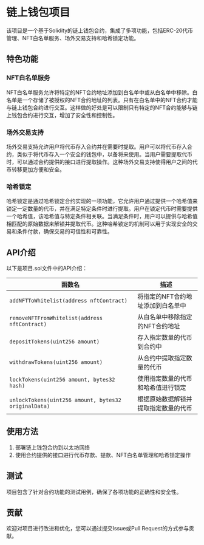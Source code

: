 # 链上钱包项目

该项目是一个基于Solidity的链上钱包合约，集成了多项功能，包括ERC-20代币管理、NFT白名单服务、场外交易支持和哈希锁定功能。

## 特色功能

### NFT白名单服务

NFT白名单服务允许将特定的NFT合约地址添加到白名单中或从白名单中移除。白名单是一个存储了被授权的NFT合约地址的列表。只有在白名单中的NFT合约才能与链上钱包合约进行交互。这样做的好处是可以限制只有特定的NFT合约能够与链上钱包合约进行交互，增加了安全性和控制性。

### 场外交易支持

场外交易支持允许用户将代币存入合约并在需要时提取。用户可以将代币存入合约，类似于将代币存入一个安全的钱包中，以备将来使用。当用户需要提取代币时，可以通过合约提供的接口进行提取操作。这种场外交易支持使得用户之间的代币转移更加方便和安全。

### 哈希锁定

哈希锁定是通过哈希锁定合约实现的一项功能，它允许用户通过提供一个哈希值来锁定一定数量的代币，并在满足特定条件时进行提取。用户在锁定代币时需要提供一个哈希值，该哈希值与特定条件相关联。当满足条件时，用户可以提供与哈希值相匹配的原始数据来解锁并提取代币。这种哈希锁定的机制可以用于实现安全的交易和条件付款，确保交易的可信性和可靠性。

## API介绍

以下是项目.sol文件中的API介绍：

| 函数名 | 描述 |
| ------ | ---- |
| `addNFTToWhitelist(address nftContract)` | 将指定的NFT合约地址添加到白名单中 |
| `removeNFTFromWhitelist(address nftContract)` | 从白名单中移除指定的NFT合约地址 |
| `depositTokens(uint256 amount)` | 存入指定数量的代币到合约中 |
| `withdrawTokens(uint256 amount)` | 从合约中提取指定数量的代币 |
| `lockTokens(uint256 amount, bytes32 hash)` | 使用指定数量的代币和哈希值进行锁定 |
| `unlockTokens(uint256 amount, bytes32 originalData)` | 根据原始数据解锁并提取指定数量的代币 |

## 使用方法

1. 部署链上钱包合约到以太坊网络
2. 使用合约提供的接口进行代币存款、提款、NFT白名单管理和哈希锁定操作

## 测试

项目包含了针对合约功能的测试用例，确保了各项功能的正确性和安全性。

## 贡献

欢迎对项目进行改进和优化，您可以通过提交Issue或Pull Request的方式参与贡献。
